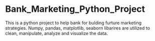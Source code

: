 # Bank_Marketing_Python_Project
This is a python project to help bank for bulding furture marketing strategies.
Numpy, pandas, matplotlib, seaborn libarires are utilized to clean, manipulate, analyze and visualize the data.
